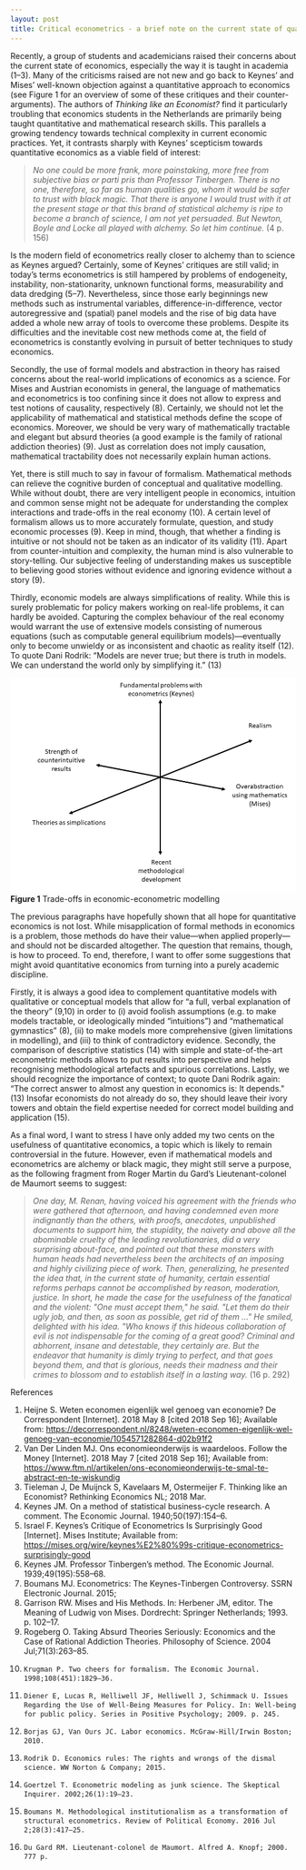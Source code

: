 ```yaml
---
layout: post
title: Critical econometrics - a brief note on the current state of quantitative economics
---
```

Recently, a group of students and academicians raised their concerns about the current state of economics, especially the way it is taught in academia (1–3). Many of the criticisms raised are not new and go back to Keynes’ and Mises’ well-known objection against a quantitative approach to economics (see Figure 1 for an overview of some of these critiques and their counter-arguments). The authors of *Thinking like an Economist?* find it particularly troubling that economics students in the Netherlands are primarily being taught quantitative and mathematical research skills. This parallels a growing tendency towards technical complexity in current economic practices. Yet, it contrasts sharply with Keynes’ scepticism towards quantitative economics as a viable field of interest:  
> *No one could be more frank, more painstaking, more free from subjective bias or parti pris than Professor Tinbergen. There is no one, therefore, so far as human qualities go, whom it would be safer to trust with black magic. That there is anyone I would trust with it at the present stage or that this brand of statistical alchemy is ripe to become a branch of science, I am not yet persuaded. But Newton, Boyle and Locke all played with alchemy. So let him continue.* (4 p. 156)

Is the modern field of econometrics really closer to alchemy than to science as Keynes argued? Certainly, some of Keynes’ critiques are still valid; in today’s terms econometrics is still hampered by problems of endogeneity, instability, non-stationarity, unknown functional forms, measurability and data dredging (5–7). Nevertheless, since those early beginnings new methods such as instrumental variables, difference-in-difference, vector autoregressive and (spatial) panel models and the rise of big data have added a whole new array of tools to overcome these problems. Despite its difficulties and the inevitable cost new methods come at, the field of econometrics is constantly evolving in pursuit of better techniques to study economics.  

Secondly, the use of formal models and abstraction in theory has raised concerns about the real-world implications of economics as a science. For Mises and Austrian economists in general, the language of mathematics and econometrics is too confining since it does not allow to express and test notions of causality, respectively (8). Certainly, we should not let the applicability of mathematical and statistical methods define the scope of economics. Moreover, we should be very wary of mathematically tractable and elegant but absurd theories (a good example is the family of rational addiction theories) (9). Just as correlation does not imply causation, mathematical tractability does not necessarily explain human actions.  

Yet, there is still much to say in favour of formalism. Mathematical methods can relieve the cognitive burden of conceptual and qualitative modelling. While without doubt, there are very intelligent people in economics, intuition and common sense might not be adequate for understanding the complex interactions and trade-offs in the real economy (10). A certain level of formalism allows us to more accurately formulate, question, and study economic processes (9). Keep in mind, though, that whether a finding is intuitive or not should not be taken as an indicator of its validity (11). Apart from counter-intuition and complexity, the human mind is also vulnerable to story-telling. Our subjective feeling of understanding makes us susceptible to believing good stories without evidence and ignoring evidence without a story (9).  

Thirdly, economic models are always simplifications of reality. While this is surely problematic for policy makers working on real-life problems, it can hardly be avoided. Capturing the complex behaviour of the real economy would warrant the use of extensive models consisting of numerous equations (such as computable general equilibrium models)—eventually only to become unwieldy or as inconsistent and chaotic as reality itself (12). To quote Dani Rodrik: “Models are never true; but there is truth in models. We can understand the world only by simplifying it.” (13)  

![Figure 1. Trade-offs in economic-econometric modelling](/images/Critical_econometrics.png)
**Figure 1** Trade-offs in economic-econometric modelling

The previous paragraphs have hopefully shown that all hope for quantitative economics is not lost. While misapplication of formal methods in economics is a problem, those methods do have their value—when applied properly—and should not be discarded altogether. The question that remains, though, is how to proceed. To end, therefore, I want to offer some suggestions that might avoid quantitative economics from turning into a purely academic discipline. 

Firstly, it is always a good idea to complement quantitative models with qualitative or conceptual models that allow for “a full, verbal explanation of the theory” (9,10) in order to (i) avoid foolish assumptions (e.g. to make models tractable, or ideologically minded “intuitions”) and “mathematical gymnastics” (8), (ii) to make models more comprehensive (given limitations in modelling), and (iii) to think of contradictory evidence. Secondly, the comparison of descriptive statistics (14) with simple and state-of-the-art econometric methods allows to put results into perspective and helps recognising methodological artefacts and spurious correlations. Lastly, we should recognize the importance of context; to quote Dani Rodrik again: “The correct answer to almost any question in economics is: It depends." (13) Insofar economists do not already do so, they should leave their ivory towers and obtain the field expertise needed for correct model building and application (15).

As a final word, I want to stress I have only added my two cents on the usefulness of quantitative economics, a topic which is likely to remain controversial in the future. However, even if mathematical models and econometrics are alchemy or black magic, they might still serve a purpose, as the following fragment from Roger Martin du Gard’s Lieutenant-colonel de Maumort seems to suggest:

> *One day, M. Renan, having voiced his agreement with the friends who were gathered that afternoon, and having condemned even more indignantly than the others, with proofs, anecdotes, unpublished documents to support him, the stupidity, the naivety and above all the abominable cruelty of the leading revolutionaries, did a very surprising about-face, and pointed out that these monsters with human heads had nevertheless been the architects of an imposing and highly civilizing piece of work. Then, generalizing, he presented the idea that, in the current state of humanity, certain essential reforms perhaps cannot be accomplished by reason, moderation, justice. In short, he made the case for the usefulness of the fanatical and the violent: "One must accept them," he said. "Let them do their ugly job, and then, as soon as possible, get rid of them ..." He smiled, delighted with his idea. "Who knows if this hideous collaboration of evil is not indispensable for the coming of a great good? Criminal and abhorrent, insane and detestable, they certainly are. But the endeavor that humanity is dimly trying to perfect, and that goes beyond them, and that is glorious, needs their madness and their crimes to blossom and to establish itself in a lasting way.* (16 p. 292) 

References

1. 	Heijne S. Weten economen eigenlijk wel genoeg van economie? De Correspondent [Internet]. 2018 May 8 [cited 2018 Sep 16]; Available from: https://decorrespondent.nl/8248/weten-economen-eigenlijk-wel-genoeg-van-economie/1054571282864-d02b91f2
2. 	Van Der Linden MJ. Ons economieonderwijs is waardeloos. Follow the Money [Internet]. 2018 May 7 [cited 2018 Sep 16]; Available from: https://www.ftm.nl/artikelen/ons-economieonderwijs-te-smal-te-abstract-en-te-wiskundig
3. 	Tieleman J, De Muijnck S, Kavelaars M, Ostermeijer F. Thinking like an Economist? Rethinking Economics NL; 2018 Mar. 
4. 	Keynes JM. On a method of statistical business-cycle research. A comment. The Economic Journal. 1940;50(197):154–6. 
5. 	Israel F. Keynes’s Critique of Econometrics Is Surprisingly Good [Internet]. Mises Institute; Available from: https://mises.org/wire/keynes%E2%80%99s-critique-econometrics-surprisingly-good
6. 	Keynes JM. Professor Tinbergen’s method. The Economic Journal. 1939;49(195):558–68. 
7. 	Boumans MJ. Econometrics: The Keynes-Tinbergen Controversy. SSRN Electronic Journal. 2015; 
8. 	Garrison RW. Mises and His Methods. In: Herbener JM, editor. The Meaning of Ludwig von Mises. Dordrecht: Springer Netherlands; 1993. p. 102–17. 
9. 	Rogeberg O. Taking Absurd Theories Seriously: Economics and the Case of Rational Addiction Theories. Philosophy of Science. 2004 Jul;71(3):263–85. 
10. 	Krugman P. Two cheers for formalism. The Economic Journal. 1998;108(451):1829–36. 
11. 	Diener E, Lucas R, Helliwell JF, Helliwell J, Schimmack U. Issues Regarding the Use of Well-Being Measures for Policy. In: Well-being for public policy. Series in Positive Psychology; 2009. p. 245. 
12. 	Borjas GJ, Van Ours JC. Labor economics. McGraw-Hill/Irwin Boston; 2010. 
13. 	Rodrik D. Economics rules: The rights and wrongs of the dismal science. WW Norton & Company; 2015. 
14. 	Goertzel T. Econometric modeling as junk science. The Skeptical Inquirer. 2002;26(1):19–23. 
15. 	Boumans M. Methodological institutionalism as a transformation of structural econometrics. Review of Political Economy. 2016 Jul 2;28(3):417–25. 
16. 	Du Gard RM. Lieutenant-colonel de Maumort. Alfred A. Knopf; 2000. 777 p. 
